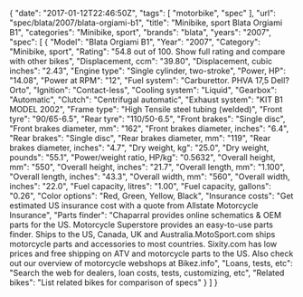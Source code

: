 {
    "date": "2017-01-12T22:46:50Z",
    "tags": [
        "motorbike",
        "spec"
    ],
    "url": "spec\/blata\/2007\/blata-orgiami-b1",
    "title": "Minibike, sport Blata Orgiami B1",
    "categories": "Minibike, sport",
    "brands": "blata",
    "years": "2007",
    "spec": [
        {
            "Model": "Blata Orgiami B1",
            "Year": "2007",
            "Category": "Minibike, sport",
            "Rating": "54.8 out of 100. Show full rating and compare with other bikes",
            "Displacement, ccm": "39.80",
            "Displacement, cubic inches": "2.43",
            "Engine type": "Single cylinder, two-stroke",
            "Power, HP": "14.08",
            "Power at RPM": "12",
            "Fuel system": "Carburettor. PHVA 17,5 Dell?Orto",
            "Ignition": "Contact-less",
            "Cooling system": "Liquid",
            "Gearbox": "Automatic",
            "Clutch": "Centrifugal automatic",
            "Exhaust system": "KIT B1 MODEL 2002",
            "Frame type": "High Tensile steel tubing (welded)",
            "Front tyre": "90\/65-6.5",
            "Rear tyre": "110\/50-6.5",
            "Front brakes": "Single disc",
            "Front brakes diameter, mm": "162",
            "Front brakes diameter, inches": "6.4",
            "Rear brakes": "Single disc",
            "Rear brakes diameter, mm": "119",
            "Rear brakes diameter, inches": "4.7",
            "Dry weight, kg": "25.0",
            "Dry weight, pounds": "55.1",
            "Power\/weight ratio, HP\/kg": "0.5632",
            "Overall height, mm": "550",
            "Overall height, inches": "21.7",
            "Overall length, mm": "1.100",
            "Overall length, inches": "43.3",
            "Overall width, mm": "560",
            "Overall width, inches": "22.0",
            "Fuel capacity, litres": "1.00",
            "Fuel capacity, gallons": "0.26",
            "Color options": "Red, Green, Yellow, Black",
            "Insurance costs": "Get estimated US insurance cost with a quote from Allstate Motorcycle Insurance",
            "Parts finder": "Chaparral provides online schematics & OEM parts for the US.   Motorcycle Superstore provides an easy-to-use parts finder. Ships to the US, Canada, UK and Australia.MotoSport.com ships motorcycle parts and accessories to most countries.    Sixity.com has low prices and free shipping on ATV and motorcycle parts to the US. Also check out our overview of motorcycle webshops at Bikez.info",
            "Loans, tests, etc": "Search the web for dealers, loan costs, tests, customizing, etc",
            "Related bikes": "List related bikes for comparison of specs"
        }
    ]
}